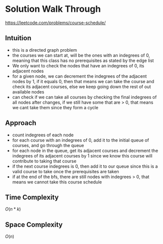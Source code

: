 # Solution Walk Through
https://leetcode.com/problems/course-schedule/

## Intuition
- this is a directed graph problem
- the courses we can start at, will be the ones with an indegrees of 0, meaning that this class has no prerequisites as stated by the edge list
- We only want to check the nodes that have an indegrees of 0, its adjacent nodes
- for a given node, we can decrement the indegrees of the adjacent nodes by 1, if it equals 0, then that means we can take the course and check its adjacent courses, else we keep going down the rest of out available nodes
- can check if we can take all courses by checking the final indegrees of all nodes after changes, if we still have some that are > 0, that means we cant take them since they form a cycle

## Approach
- count indegrees of each node
- for each course with an indegrees of 0, add it to the initial queue of courses, and go through the queue
- for each node in the queue, get its adjacent courses and decrement the indegrees of its adjacent courses by 1 since we know this course will contribute to taking that course
- if the next course indegrees is 0, then add it to our queue since this is a valid course to take once the prerequisites are taken
- if at the end of the bfs, there are still nodes with indegrees > 0, that means we cannot take this course schedule

## Time Complexity
$O(n*k)$

## Space Complexity
$O(n)$



